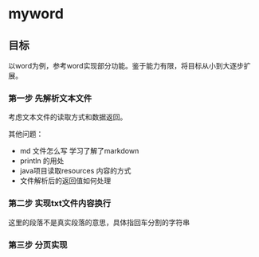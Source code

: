 myword  
============
## 目标
以word为例，参考word实现部分功能。鉴于能力有限，将目标从小到大逐步扩展。

### 第一步 先解析文本文件
考虑文本文件的读取方式和数据返回。

其他问题：

* md 文件怎么写  学习了解了markdown 
* println 的用处
* java项目读取resources 内容的方式
* 文件解析后的返回值如何处理

### 第二步 实现txt文件内容换行
这里的段落不是真实段落的意思，具体指回车分割的字符串

### 第三步 分页实现